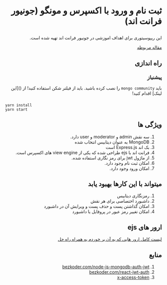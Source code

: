 # <p dir="rtl">ثبت نام و ورود با اکسپرس و مونگو (جونیور فرانت اند)</p>

<div dir="rtl">
این ریپوسیتوری برای اهداف اموزشی در جونیور فرانت اند تهیه شده است. 

[مقاله مربوطه](https://juniorfrontend.ir/bez-ejs)

## راه اندازی

### پیشنیاز

باید `mongo community` را نصب کرده باشید.
باید از فیلتر شکن استفاده کنید! 
از ()[این لینک] اقدام کنید! 

### 
</div>

```
yarn install
yarn start
```
<div dir="rtl">

## ویژگی ها

1. سه نقش admin و moderator و user دارد.
2. MongoDB به عنوان دیتابیس انتخاب شده
3. بک اند Express.js است 
4.  فرانت اند با
  ejs طراحی شده که یکی از view engine های اکسپرس است. 
3. از ماژول jwt برای رمز نگاری استفاده شده.
4. امکان ثبت نام وجود دارد.
5. امکان ورود وجود دارد.

## میتواند با این کارها بهبود یابد

1. رمزنگاری دیتابیس
2. داشبورد اختصاصی برای هر نقش
3. امکان گذاشتن پست و حذف پست و ویرایش آن در داشبورد
4. امکان تغییر رمز عبور در پروفایل یا داشبورد

## ارور های ejs

[لیست کامل ارور هایی که به آن بر خوردم به همراه راه حل
](README/ejs.md)

## منابع 

1. [bezkoder.com/node-js-mongodb-auth-jwt](https://bezkoder.com/node-js-mongodb-auth-jwt)
2. [bezkoder.com/react-jwt-auth](https://bezkoder.com/react-jwt-auth/)
3. [x-access-token](https://stackoverflow.com/questions/59006690/how-store-header-x-access-token-value-after-login-so-that-all-routes-can-benefi)

</div>
